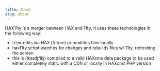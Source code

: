 ```yaml
---
title: About
slug: about 
---
```

<p>HAX11ty is a merger between HAX and 11ty. It uses these technologies in the following way:
<ul>
  <li>User edits via HAX (future) or modifies files locally</li>
  <li>hax11ty script watches for changes and rebuilds files w/ 11ty, refreshing the screen</li>
  <li>this is (lksadjflkj) compiled to a valid HAXcms data package to be used either completely static with a CDN or locally in HAXcms PHP version</li>
</ul>
</p>
